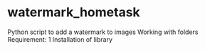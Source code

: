 # watermark_hometask
Python script to add a watermark to images
Working with folders
Requirement:
1 Installation of library

